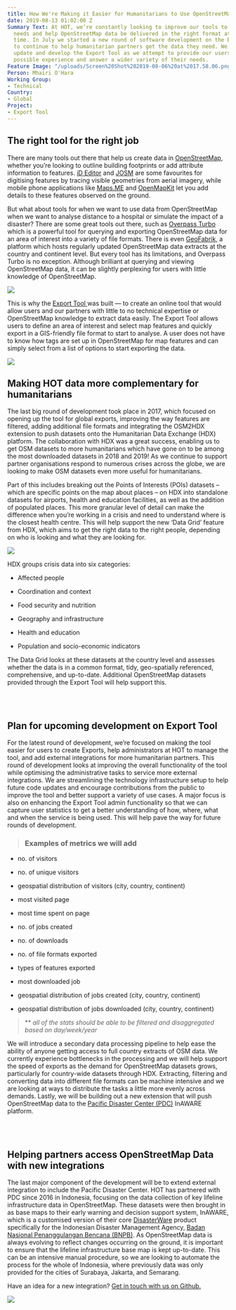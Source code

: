 ```yaml
---
title: How We're Making it Easier for Humanitarians to Use OpenStreetMap Data
date: 2019-08-13 01:02:00 Z
Summary Text: At HOT, we’re constantly looking to improve our tools to address user
  needs and help OpenStreetMap data be delivered in the right format at the right
  time. In July we started a new round of software development on the Export Tool
  to continue to help humanitarian partners get the data they need. We continue to
  update and develop the Export Tool as we attempt to provide our users with the best
  possible experience and answer a wider variety of their needs.
Feature Image: "/uploads/Screen%20Shot%202019-08-06%20at%2017.58.06.png"
Person: Mhairi O'Hara
Working Group:
- Technical
Country:
- Global
Project:
- Export Tool
---
```


## The right tool for the right job

There are many tools out there that help us create data in [OpenStreetMap](https://www.openstreetmap.org/), whether you’re looking to outline building footprints or add attribute information to features. [iD Editor](http://ideditor.com/) and [JOSM](https://josm.openstreetmap.de/) are some favourites for digitising features by tracing visible geometries from aerial imagery, while mobile phone applications like [Maps.ME](https://maps.me/) and [OpenMapKit](http://openmapkit.org/) let you add details to these features observed on the ground.

But what about tools for when we want to use data from OpenStreetMap when we want to analyse distance to a hospital or simulate the impact of a disaster? There are some great tools out there, such as [Overpass Turbo](https://overpass-turbo.eu/) which is a powerful tool for querying and exporting OpenStreetMap data for an area of interest into a variety of file formats. There is even [GeoFabrik](https://www.geofabrik.de/), a platform which hosts regularly updated OpenStreetMap data extracts at the country and continent level. But every tool has its limitations, and Overpass Turbo is no exception. Although brilliant at querying and viewing OpenStreetMap data, it can be slightly perplexing for users with little knowledge of OpenStreetMap.

![](https://paper-attachments.dropbox.com/s_512B01FC0F3AB3136BE50AE5A252375639A06472CADC109B782DFBD989DD4637_1564596081817_Screen+Shot+2019-07-31+at+11.00.37.png)

This is why the [Export Tool ](https://export.hotosm.org/en/v3/)was built — to create an online tool that would allow users and our partners with little to no technical expertise or OpenStreetMap knowledge to extract data easily. The Export Tool allows users to define an area of interest and select map features and quickly export in a GIS-friendly file format to start to analyse. A user does not have to know how tags are set up in OpenStreetMap for map features and can simply select from a list of options to start exporting the data.

![](https://paper-attachments.dropbox.com/s_512B01FC0F3AB3136BE50AE5A252375639A06472CADC109B782DFBD989DD4637_1564596152616_Screen+Shot+2019-07-31+at+10.56.11.png)


## Making HOT data more complementary for humanitarians

The last big round of development took place in 2017, which focused on opening up the tool for global exports, improving the way features are filtered, adding additional file formats and integrating the OSM2HDX extension to push datasets onto the Humanitarian Data Exchange (HDX) platform. The collaboration with HDX was a great success, enabling us to get OSM datasets to more humanitarians which have gone on to be among the most downloaded datasets in 2018 and 2019! As we continue to support partner organisations respond to numerous crises across the globe, we are looking to make OSM datasets even more useful for humanitarians. 

Part of this includes breaking out the Points of Interests (POIs) datasets – which are specific points on the map about places – on HDX into standalone datasets for airports, health and education facilities, as well as the addition of populated places. This more granular level of detail can make the difference when you’re working in a crisis and need to understand where is the closest health centre. This will help support the new ‘Data Grid’ feature from HDX, which aims to get the right data to the right people, depending on who is looking and what they are looking for.

![](https://paper-attachments.dropbox.com/s_512B01FC0F3AB3136BE50AE5A252375639A06472CADC109B782DFBD989DD4637_1564595467749_hdx-download-stats.png)

HDX groups crisis data into six categories:

* Affected people

* Coordination and context

* Food security and nutrition

* Geography and infrastructure

* Health and education

* Population and socio-economic indicators

The Data Grid looks at these datasets at the country level and assesses whether the data is in a common format, tidy, geo-spatially referenced, comprehensive, and up-to-date. Additional OpenStreetMap datasets provided through the Export Tool will help support this.

<br>
<br>

## Plan for upcoming development on Export Tool

For the latest round of development, we’re focused on making the tool easier for users to create Exports, help administrators at HOT to manage the tool, and add external integrations for more humanitarian partners. This round of development looks at improving the overall functionality of the tool while optimising the administrative tasks to service more external integrations. We are streamlining the technology infrastructure setup to help future code updates and encourage contributions from the public to improve the tool and better support a variety of use cases. A major focus is also on enhancing the Export Tool admin functionality so that we can capture user statistics to get a better understanding of how, where, what and when the service is being used. This will help pave the way for future rounds of development.

> ### Examples of metrics we will add

* no. of visitors

* no. of unique visitors

* geospatial distribution of visitors (city, country, continent)

* most visited page

* most time spent on page

* no. of jobs created

* no. of downloads

* no. of file formats exported

* types of features exported

* most downloaded job

* geospatial distribution of jobs created (city, country, continent)

* geospatial distribution of jobs downloaded (city, country, continent)

> \*\* *all of the stats should be able to be filtered and disaggregated based on day/week/year*

We will introduce a secondary data processing pipeline to help ease the ability of anyone getting access to full country extracts of OSM data. We currently experience bottlenecks in the processing and we will help support the speed of exports as the demand for OpenStreetMap datasets grows, particularly for country-wide datasets through HDX. Extracting, filtering and converting data into different file formats can be machine intensive and we are looking at ways to distribute the tasks a little more evenly across demands. Lastly, we will be building out a new extension that will push OpenStreetMap data to the [Pacific Disaster Center (PDC)](https://www.pdc.org/) InAWARE platform.

<br>
<br>

## Helping partners access OpenStreetMap Data with new integrations

The last major component of the development will be to extend external integration to include the Pacific Disaster Center. HOT has partnered with PDC since 2016 in Indonesia, focusing on the data collection of key lifeline infrastructure data in OpenStreetMap. These datasets were then brought in as base maps to their early warning and decision support system, InAWARE, which is a customised version of their core [DisasterWare](https://www.pdc.org/apps/disasteraware/) product specifically for the Indonesian Disaster Management Agency, [Badan Nasional Penanggulangan Bencana (BNPB)](https://bnpb.go.id/). As OpenStreetMap data is always evolving to reflect changes occurring on the ground, it is important to ensure that the lifeline infrastructure base map is kept up-to-date. This can be an intensive manual procedure, so we are looking to automate the process for the whole of Indonesia, where previously data was only provided for the cities of Surabaya, Jakarta, and Semarang.

Have an idea for a new integration? [Get in touch with us on Github. ](https://github.com/hotosm/osm-export-tool/issues)

![](https://paper-attachments.dropbox.com/s_512B01FC0F3AB3136BE50AE5A252375639A06472CADC109B782DFBD989DD4637_1564697640861_Screen+Shot+2019-08-01+at+15.13.37.png)

